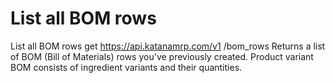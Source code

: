 # List all BOM rows

List all BOM rows get https://api.katanamrp.com/v1 /bom_rows Returns a list of BOM (Bill
of Materials) rows you've previously created. Product variant BOM consists of ingredient
variants and their quantities.
